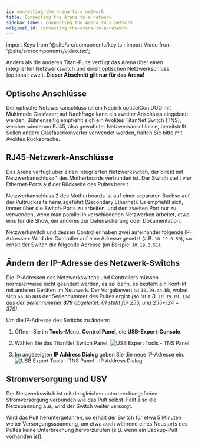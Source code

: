 ```yaml
---
id: connecting-the-arena-to-a-network
title: Connecting the Arena to a network
sidebar_label: Connecting the Arena to a network
original_id: connecting-the-arena-to-a-network
---
```


import Keys from '@site/src/components/key.ts';
import Video from '@site/src/components/video.tsx';

Anders als die anderen Titan-Pulte verfügt das Arena über einen
integrierten Netzwerkswitch und einen optischen Netzwerkschluss
(optional: zwei). <strong>Dieser Abschnitt gilt nur für das Arena!</strong>

## Optische Anschlüsse

Der optische Netzwerkanschluss ist ein Neutrik opticalCon DUO mit
Multimode Glasfaser; auf Nachfrage kann ein zweiter Anschluss eingebaut
werden. Bühnenseitig empfiehlt sich ein Avolites TitanNet Switch (TNS),
welcher wiederum RJ45, also gewohnter Netzwerkanschlüsse, bereitstellt.
Sollen andere Glasfaserkonverter verwendet werden, halten Sie bitte mit
Avolites Rücksprache.

## RJ45-Netzwerk-Anschlüsse

Das Arena verfügt über einen integrierten Netzwerkswitch, der direkt mit
Netzwerkanschluss 1 des Motherboards verbunden ist. Der Switch stellt
vier Ethernet-Ports auf der Rückseite des Pultes bereit

Netzwerkanschluss 2 des Motherboards ist auf einer separaten Buchse auf
der Pultrückseite herausgeführt (Secondary Ethernet). Es empfiehlt sich,
immer über die Switch-Ports zu arbeiten, und den zweiten Port nur zu
verwenden, wenn man parallel in verschiedenen Netzwerken arbeitet, etwa
eins für die Show, ein anderes zur Datensicherung oder Dokumentation.

Netzwerkswitch und dessen Controller haben zwei aufeinander folgende
IP-Adressen: Wird der Controller auf eine Adresse gesetzt (z.B.
`10.19.0.50`), so erhält der Switch die folgende Adresse (im Beispiel
`10.19.0.51`).

## Ändern der IP-Adresse des Netzwerk-Switchs

Die IP-Adressen des Netzwerkswitchs und Controllers müssen normalerweise
nicht geändert werden, es sei denn, es besteht ein Konflikt mit anderen
Geräten im Netzwerk. Der Vorgabewert ist `10.19.aa.bb`, wobei sich `aa.bb` 
aus der Seriennummer des Pultes ergibt *(so ist z.B. `10.19.01.124` aus der 
Seriennummer <strong>379</strong> abgeleitet: 01 steht für 255, und 255+124 = 379)*.

Um die IP-Adresse des Switchs zu ändern:

1. Öffnen Sie im <strong>Tools</strong>-Menü, <strong>Control Panel</strong>, die <strong>USB-Expert-Console</strong>.

2. Wählen Sie das TitanNet Switch Panel.
![USB Expert Tools - TNS Panel](/docs/images/USB-Expert-Tools-TNS-Panel.png)

3. Im angezeigten <strong>IP Address Dialog</strong> geben Sie die neue IP-Adresse ein.
![USB Expert Tools - TNS Panel - IP Address Dialog](/docs/images/USB-Expert-Tools-TNS-Panel-IP-Address-Dialog.png)

## Stromversorgung und USV 

Der Netzwerkswitch ist mit der gleichen unterbrechungsfreien
Stromversorgung verbunden wie das Pult selbst. Fällt also die
Netzspannung aus, wird der Switch weiter versorgt.

Wird das Pult heruntergefahren, so erhält der Switch für etwa 5 Minuten
weiter Versorgungsspannung, um etwa auch während eines Neustarts des
Pultes keine Unterbrechung hervorzurufen (z.B. wenn ein Backup-Pult
vorhanden ist).


